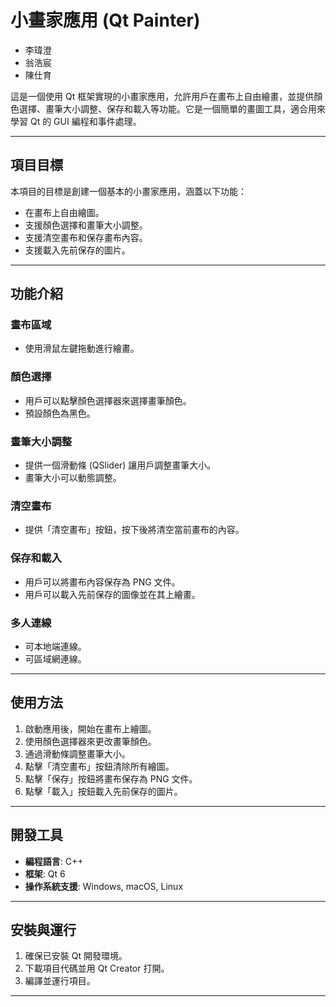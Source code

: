 # 小畫家應用 (Qt Painter)
- 李瑋澄
- 翁浩宸
- 陳仕育
  
這是一個使用 Qt 框架實現的小畫家應用，允許用戶在畫布上自由繪畫，並提供顏色選擇、畫筆大小調整、保存和載入等功能。它是一個簡單的畫圖工具，適合用來學習 Qt 的 GUI 編程和事件處理。

---

## 項目目標

本項目的目標是創建一個基本的小畫家應用，涵蓋以下功能：
- 在畫布上自由繪圖。
- 支援顏色選擇和畫筆大小調整。
- 支援清空畫布和保存畫布內容。
- 支援載入先前保存的圖片。

---

## 功能介紹

### 畫布區域
- 使用滑鼠左鍵拖動進行繪畫。

### 顏色選擇
- 用戶可以點擊顏色選擇器來選擇畫筆顏色。
- 預設顏色為黑色。

### 畫筆大小調整
- 提供一個滑動條 (QSlider) 讓用戶調整畫筆大小。
- 畫筆大小可以動態調整。

### 清空畫布
- 提供「清空畫布」按鈕，按下後將清空當前畫布的內容。

### 保存和載入
- 用戶可以將畫布內容保存為 PNG 文件。
- 用戶可以載入先前保存的圖像並在其上繪畫。

### 多人連線
- 可本地端連線。
- 可區域網連線。

---

## 使用方法

1. 啟動應用後，開始在畫布上繪圖。
2. 使用顏色選擇器來更改畫筆顏色。
3. 通過滑動條調整畫筆大小。
4. 點擊「清空畫布」按鈕清除所有繪圖。
5. 點擊「保存」按鈕將畫布保存為 PNG 文件。
6. 點擊「載入」按鈕載入先前保存的圖片。

---

## 開發工具

- **編程語言**: C++
- **框架**: Qt 6
- **操作系統支援**: Windows, macOS, Linux

---

## 安裝與運行

1. 確保已安裝 Qt 開發環境。
2. 下載項目代碼並用 Qt Creator 打開。
3. 編譯並運行項目。

---


